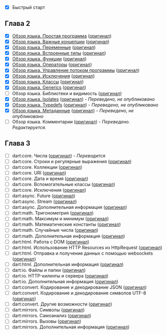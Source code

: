 - [x] Быстрый старт

## Глава 2

- [x] [Обзор языка. Простая программа](http://rudart.in/up-and-running/38/) ([оригинал](https://www.dartlang.org/docs/dart-up-and-running/contents/ch02.html#main-print))
- [x] [Обзор языка. Важные концепции](http://rudart.in/up-and-running/42/) ([оригинал](https://www.dartlang.org/docs/dart-up-and-running/contents/ch02.html#ch02-concepts))
- [x] [Обзор языка. Переменные](http://rudart.in/up-and-running/49/) ([оригинал](https://www.dartlang.org/docs/dart-up-and-running/contents/ch02.html#variables))
- [x] [Обзор языка. Встроенные типы](http://rudart.in/up-and-running/70/) ([оригинал](https://www.dartlang.org/docs/dart-up-and-running/contents/ch02.html#built-in-types))
- [x] [Обзор языка. Функции](http://rudart.in/up-and-running/75/) ([оригинал](https://www.dartlang.org/docs/dart-up-and-running/contents/ch02.html#functions))
- [x] [Обзор языка. Операторы](http://rudart.in/up-and-running/82/) ([оригинал](https://www.dartlang.org/docs/dart-up-and-running/contents/ch02.html#operators))
- [x] [Обзор языка. Управление потоком программы](http://rudart.in/up-and-running/89/) ([оригинал](https://www.dartlang.org/docs/dart-up-and-running/contents/ch02.html#control-flow-statements))
- [x] [Обзор языка. Исключения](http://rudart.in/up-and-running/93/) ([оригинал](https://www.dartlang.org/docs/dart-up-and-running/contents/ch02.html#exceptions))
- [x] [Обзор языка. Классы](http://rudart.in/up-and-running/100/) ([оригинал](https://www.dartlang.org/docs/dart-up-and-running/contents/ch02.html#classes))
- [x] [Обзор языка. Generics](http://rudart.in/up-and-running/107/) ([оригинал](https://www.dartlang.org/docs/dart-up-and-running/contents/ch02.html#generics))
- [ ] Обзор языка. Библиотеки и видимость ([оригинал](https://www.dartlang.org/docs/dart-up-and-running/contents/ch02.html#libraries))
- [x] [Обзор языка. Isolates](http://rudart.in/up-and-running/112/) ([оригинал](https://www.dartlang.org/docs/dart-up-and-running/contents/ch02.html#isolates)) - *Переведено, не опубликовано*
- [x] [Обзор языка. Typedefs](http://rudart.in/up-and-running/115/) ([оригинал](https://www.dartlang.org/docs/dart-up-and-running/contents/ch02.html#typedefs)) - *Переведено, не опубликовано*
- [x] [Обзор языка. Метаданные](http://rudart.in/up-and-running/119/) ([оригинал](https://www.dartlang.org/docs/dart-up-and-running/contents/ch02.html#ch02-metadata)) - *Переведено, не опубликовано*
- [ ] Обзор языка. Комментарии ([оригинал](https://www.dartlang.org/docs/dart-up-and-running/contents/ch02.html#comments)) - *Переведено. Редактируется.*

## Глава 3

- [ ] dart:core. Числа ([оригинал](https://www.dartlang.org/docs/dart-up-and-running/contents/ch03.html#ch03-numbers)) - *Переводится*
- [ ] dart:core. Строки и регулярные выражения ([оригинал](https://www.dartlang.org/docs/dart-up-and-running/contents/ch03.html#ch03-strings-and-regular-expressions))
- [ ] dart:core. Коллекции ([оригинал](https://www.dartlang.org/docs/dart-up-and-running/contents/ch03.html#ch03-collections))
- [ ] dart:core. URI ([оригинал](https://www.dartlang.org/docs/dart-up-and-running/contents/ch03.html#ch03-uri))
- [ ] dart:core. Дата и время ([оригинал](https://www.dartlang.org/docs/dart-up-and-running/contents/ch03.html#ch03-dates-and-times))
- [ ] dart:core. Вспомогательные классы ([оригинал](https://www.dartlang.org/docs/dart-up-and-running/contents/ch03.html#ch03-utility-interfaces))
- [ ] dart:core. Исключения ([оригинал](https://www.dartlang.org/docs/dart-up-and-running/contents/ch03.html#ch03-exceptions))
- [ ] dart:async. Future ([оригинал](https://www.dartlang.org/docs/dart-up-and-running/contents/ch03.html#ch03-futures))
- [ ] dart:async. Stream ([оригинал](https://www.dartlang.org/docs/dart-up-and-running/contents/ch03.html#ch03-streams))
- [ ] dart:async. Дополнительная информация ([оригинал](https://www.dartlang.org/docs/dart-up-and-running/contents/ch03.html#ch03-more-information-9))
- [ ] dart:math. Тригонометрия ([оригинал](https://www.dartlang.org/docs/dart-up-and-running/contents/ch03.html#ch03-trigonometry))
- [ ] dart:math. Максимум и минимум ([оригинал](https://www.dartlang.org/docs/dart-up-and-running/contents/ch03.html#ch03-maximum-and-minimum))
- [ ] dart:math. Математические константы ([оригинал](https://www.dartlang.org/docs/dart-up-and-running/contents/ch03.html#ch03-math-constants))
- [ ] dart:math. Случайные числа ([оригинал](https://www.dartlang.org/docs/dart-up-and-running/contents/ch03.html#ch03-random-numbers))
- [ ] dart:math. Дополнительная информация ([оригинал](https://www.dartlang.org/docs/dart-up-and-running/contents/ch03.html#ch03-more-information-7))
- [ ] dart:html. Работа с DOM ([оригинал](https://www.dartlang.org/docs/dart-up-and-running/contents/ch03.html#ch03-manipulating-the-dom))
- [ ] dart:html. Использование HTTP Resources из HttpRequest ([оригинал](https://www.dartlang.org/docs/dart-up-and-running/contents/ch03.html#ch03-httprequest))
- [ ] dart:html. Отправка и получение данных с помощью websockets ([оригинал](https://www.dartlang.org/docs/dart-up-and-running/contents/ch03.html#ch03-websockets))
- [ ] dart:html. Дополнительная информация ([оригинал](https://www.dartlang.org/docs/dart-up-and-running/contents/ch03.html#ch03-more-information-html))
- [ ] dart:io. Файлы и папки ([оригинал](https://www.dartlang.org/docs/dart-up-and-running/contents/ch03.html#ch03-files-and-directories))
- [ ] dart:io. HTTP-киленты и сервера ([оригинал](https://www.dartlang.org/docs/dart-up-and-running/contents/ch03.html#ch03-io-http))
- [ ] dart:io. Дополнительная информация ([оригинал](https://www.dartlang.org/docs/dart-up-and-running/contents/ch03.html#ch03-more-information-io))
- [ ] dart:convert. Кодирование и декодирование JSON ([оригинал](https://www.dartlang.org/docs/dart-up-and-running/contents/ch03.html#ch03-json))
- [ ] dart:convert. Кодирование и декодирование символов UTF-8 ([оригинал](https://www.dartlang.org/docs/dart-up-and-running/contents/ch03.html#ch03-utf))
- [ ] dart:convert. Другие возможности ([оригинал](https://www.dartlang.org/docs/dart-up-and-running/contents/ch03.html#ch03-utf-other))
- [ ] dart:mirrors. Символы ([оригинал](https://www.dartlang.org/docs/dart-up-and-running/contents/ch03.html#ch03-mirrors-symbols))
- [ ] dart:mirrors. Самоанализ ([оригинал](https://www.dartlang.org/docs/dart-up-and-running/contents/ch03.html#ch03-mirrors-introspection))
- [ ] dart:mirrors. Вызовы ([оригинал](https://www.dartlang.org/docs/dart-up-and-running/contents/ch03.html#ch03-mirrors-invocation))
- [ ] dart:mirrors. Дополнительная информация ([оригинал](https://www.dartlang.org/docs/dart-up-and-running/contents/ch03.html#ch03-more-information-mirrors))
